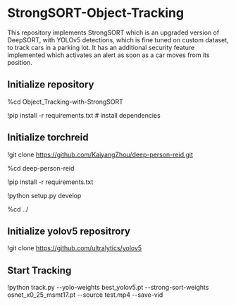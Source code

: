# StrongSORT-Object-Tracking
This repository implements StrongSORT which is an upgraded version of DeepSORT, with YOLOv5 detections, which is fine tuned on custom dataset, to track cars in a parking lot. It has an additional security feature implemented which activates an alert as soon as a car moves from its position.

## Initialize repository 
%cd Object_Tracking-with-StrongSORT

!pip install -r requirements.txt  # install dependencies

## Initialize torchreid
!git clone https://github.com/KaiyangZhou/deep-person-reid.git

%cd deep-person-reid

!pip install -r requirements.txt

!python setup.py develop

%cd ../

## Initialize yolov5 repositrory
!git clone https://github.com/ultralytics/yolov5


## Start Tracking
!python track.py --yolo-weights  best_yolov5.pt --strong-sort-weights osnet_x0_25_msmt17.pt --source test.mp4 --save-vid
